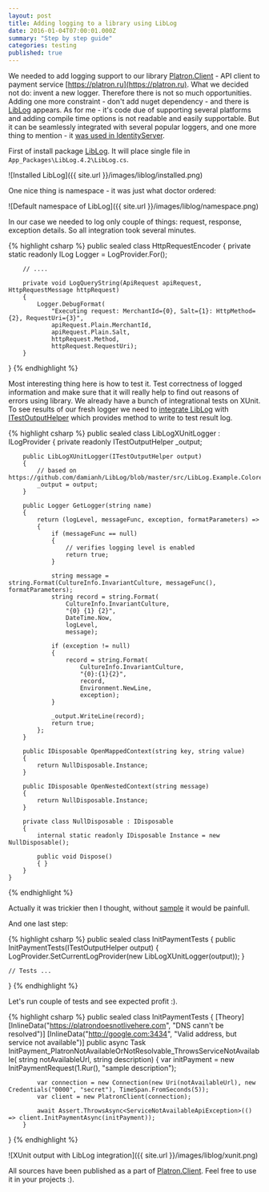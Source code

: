 ```yaml
---
layout: post
title: Adding logging to a library using LibLog
date: 2016-01-04T07:00:01.000Z
summary: "Step by step guide"
categories: testing
published: true
---
```


We needed to add logging support to our library [Platron.Client](https://github.com/sergiorykov/Platron.Client) - API client to payment service [https://platron.ru](https://platron.ru).
What we decided not do: invent a new logger. Therefore there is not so much opportunities. Adding one more constraint - don't add nuget dependency - and there is [LibLog](https://github.com/damianh/LibLog) appears. As for me - it's code due of supporting several platforms and adding compile time options is not readable and easily supportable. But it can be seamlessly integrated with several popular loggers, and one more thing to mention - it [was used in IdentityServer](http://leastprivilege.com/2015/10/22/identityserver3-logging-monitoring-using-serilog-and-seq/).

First of install package [LibLog](https://www.nuget.org/packages/LibLog/). It will place single file in `App_Packages\LibLog.4.2\LibLog.cs`. 

![Installed LibLog]({{ site.url }}/images/liblog/installed.png)

One nice thing is namespace - it was just what doctor ordered:

![Default namespace of LibLog]({{ site.url }}/images/liblog/namespace.png)

In our case we needed to log only couple of things: request, response, exception details. So all integration took several minutes.

{% highlight csharp %}
public sealed class HttpRequestEncoder
{
        private static readonly ILog Logger = LogProvider.For<HttpRequestEncoder>();
        
        // ....
        
        private void LogQueryString(ApiRequest apiRequest, HttpRequestMessage httpRequest)
        {
            Logger.DebugFormat(
                "Executing request: MerchantId={0}, Salt={1}: HttpMethod={2}, RequestUri={3}",
                apiRequest.Plain.MerchantId,
                apiRequest.Plain.Salt,
                httpRequest.Method,
                httpRequest.RequestUri);
        }
}
{% endhighlight %}

Most interesting thing here is how to test it. Test correctness of logged information and make sure that it will really help to find out reasons of errors using library. 
We already have a bunch of integrational tests on XUnit. To see results of our fresh logger we need to [integrate LibLog](https://github.com/damianh/LibLog/wiki/Extending) with [ITestOutputHelper](https://xunit.github.io/docs/capturing-output.html) which provides method to write to test result log.

{% highlight csharp %}
public sealed class LibLogXUnitLogger : ILogProvider
    {
        private readonly ITestOutputHelper _output;

        public LibLogXUnitLogger(ITestOutputHelper output)
        {
            // based on https://github.com/damianh/LibLog/blob/master/src/LibLog.Example.ColoredConsoleLogProvider/ColoredConsoleLogProvider.cs
            _output = output;
        }

        public Logger GetLogger(string name)
        {
            return (logLevel, messageFunc, exception, formatParameters) =>
            {
                if (messageFunc == null)
                {
                    // verifies logging level is enabled
                    return true;
                }

                string message = string.Format(CultureInfo.InvariantCulture, messageFunc(), formatParameters);
                string record = string.Format(
                    CultureInfo.InvariantCulture,
                    "{0} {1} {2}",
                    DateTime.Now,
                    logLevel,
                    message);

                if (exception != null)
                {
                    record = string.Format(
                        CultureInfo.InvariantCulture,
                        "{0}:{1}{2}",
                        record,
                        Environment.NewLine,
                        exception);
                }

                _output.WriteLine(record);
                return true;
            };
        }

        public IDisposable OpenMappedContext(string key, string value)
        {
            return NullDisposable.Instance;
        }

        public IDisposable OpenNestedContext(string message)
        {
            return NullDisposable.Instance;
        }

        private class NullDisposable : IDisposable
        {
            internal static readonly IDisposable Instance = new NullDisposable();

            public void Dispose()
            { }
        }
    }
{% endhighlight %}

Actually it was trickier then I thought, without [sample](https://github.com/damianh/LibLog/blob/master/src/LibLog.Example.ColoredConsoleLogProvider/ColoredConsoleLogProvider.cs) it would be painfull. 

And one last step:

{% highlight csharp %}
public sealed class InitPaymentTests
{
    public InitPaymentTests(ITestOutputHelper output)
    {
        LogProvider.SetCurrentLogProvider(new LibLogXUnitLogger(output));
    }
    
    // Tests ...
}
{% endhighlight %}

Let's run couple of tests and see expected profit :).

{% highlight csharp %}
public sealed class InitPaymentTests
{
        [Theory]
        [InlineData("https://platrondoesnotlivehere.com", "DNS cann't be resolved")]
        [InlineData("http://google.com:3434", "Valid address, but service not available")]
        public async Task InitPayment_PlatronNotAvailableOrNotResolvable_ThrowsServiceNotAvailable(
            string notAvailableUrl, string description)
        {
            var initPayment = new InitPaymentRequest(1.Rur(), "sample description");

            var connection = new Connection(new Uri(notAvailableUrl), new Credentials("0000", "secret"), TimeSpan.FromSeconds(5));
            var client = new PlatronClient(connection);

            await Assert.ThrowsAsync<ServiceNotAvailableApiException>(() => client.InitPaymentAsync(initPayment));
        }
}
{% endhighlight %}

![XUnit output with LibLog integration]({{ site.url }}/images/liblog/xunit.png)

All sources have been published as a part of [Platron.Client](https://github.com/sergiorykov/Platron.Client). Feel free to use it in your projects :).
